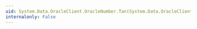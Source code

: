 ```yaml
---
uid: System.Data.OracleClient.OracleNumber.Tan(System.Data.OracleClient.OracleNumber)
internalonly: False
---
```

